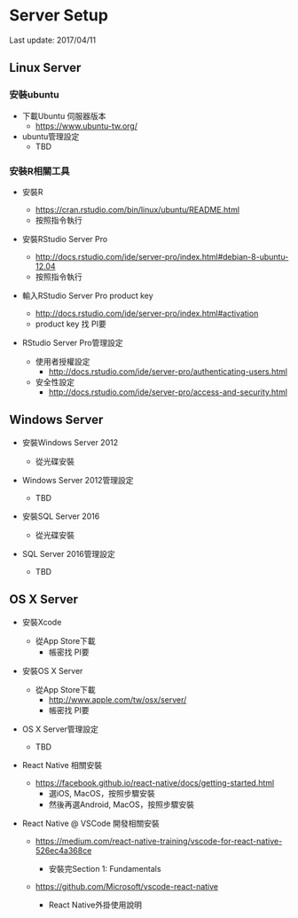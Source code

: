 # Server Setup
Last update: 2017/04/11

## Linux Server

### 安裝ubuntu

- 下載Ubuntu 伺服器版本
  - https://www.ubuntu-tw.org/
- ubuntu管理設定
  - TBD

### 安裝R相關工具
- 安裝R
  - https://cran.rstudio.com/bin/linux/ubuntu/README.html
  - 按照指令執行

- 安裝RStudio Server Pro
  - http://docs.rstudio.com/ide/server-pro/index.html#debian-8-ubuntu-12.04
  - 按照指令執行

- 輸入RStudio Server Pro product key 
  - http://docs.rstudio.com/ide/server-pro/index.html#activation
  - product key 找 PI要

- RStudio Server Pro管理設定
  - 使用者授權設定
    - http://docs.rstudio.com/ide/server-pro/authenticating-users.html
  - 安全性設定
    - http://docs.rstudio.com/ide/server-pro/access-and-security.html


## Windows Server

- 安裝Windows Server 2012
  - 從光碟安裝

- Windows Server 2012管理設定
  - TBD

- 安裝SQL Server 2016
  - 從光碟安裝

- SQL Server 2016管理設定
  - TBD

## OS X Server

- 安裝Xcode
  - 從App Store下載
    - 帳密找 PI要

- 安裝OS X Server
  - 從App Store下載
    - http://www.apple.com/tw/osx/server/
    - 帳密找 PI要

- OS X Server管理設定
  - TBD

- React Native 相關安裝
  - https://facebook.github.io/react-native/docs/getting-started.html
    - 選iOS, MacOS，按照步驟安裝
    - 然後再選Android, MacOS，按照步驟安裝

- React Native @ VSCode 開發相關安裝
  - https://medium.com/react-native-training/vscode-for-react-native-526ec4a368ce
    - 安裝完Section 1: Fundamentals

  - https://github.com/Microsoft/vscode-react-native
    - React Native外掛使用說明




